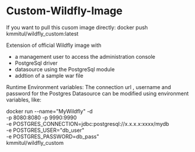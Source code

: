 # Custom-Wildfly-Image
If you want to pull this cusom image directly:  docker push kmmitul/wildfly_custom:latest

Extension of official Wildfly image with

- a management user to access the administration console
- PostgreSql driver
- datasource using the PostgreSql module
- addtion of a sample war file


Runtime Environment variables: The connection url , username and password for the Postgres Datasource can be modified using environment variables, like:

docker run --name="MyWildfly" -d \
-p 8080:8080 -p 9990:9990 \
-e POSTGRES_CONNECTION=jdbc:postgresql://x.x.x.x:xxxx/mydb \
-e POSTGRES_USER="db_user" \
-e POSTGRES_PASSWORD=db_pass" \
kmmitul/wildfly_custom
